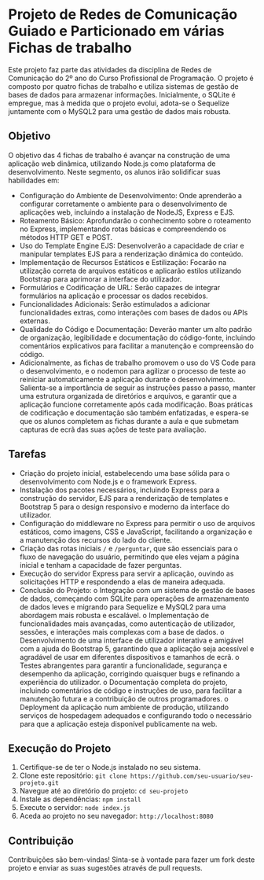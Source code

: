 # Projeto de Redes de Comunicação Guiado e Particionado em várias Fichas de trabalho

Este projeto faz parte das atividades da disciplina de Redes de Comunicação do 2º ano do Curso Profissional de Programação. O projeto é composto por quatro fichas de trabalho e utiliza sistemas de gestão de bases de dados para armazenar informações. Inicialmente, o SQLite é empregue, mas à medida que o projeto evolui, adota-se o Sequelize juntamente com o MySQL2 para uma gestão de dados mais robusta.

## Objetivo

O objetivo das 4 fichas de trabalho é avançar na construção de uma aplicação web dinâmica, utilizando Node.js como plataforma de desenvolvimento.
Neste segmento, os alunos irão solidificar suas habilidades em:
- Configuração do Ambiente de Desenvolvimento: Onde aprenderão a configurar corretamente o ambiente para o desenvolvimento de aplicações web, incluindo a instalação de NodeJS, Express e EJS.
-	Roteamento Básico: Aprofundarão o conhecimento sobre o roteamento no Express, implementando rotas básicas e compreendendo os métodos HTTP GET e POST.
-	Uso do Template Engine EJS: Desenvolverão a capacidade de criar e manipular templates EJS para a renderização dinâmica do conteúdo.
-	Implementação de Recursos Estáticos e Estilização: Focarão na utilização correta de arquivos estáticos e aplicarão estilos utilizando Bootstrap para aprimorar a interface do utilizador.
-	Formulários e Codificação de URL: Serão capazes de integrar formulários na aplicação e processar os dados recebidos.
-	Funcionalidades Adicionais: Serão estimulados a adicionar funcionalidades extras, como interações com bases de dados ou APIs externas.
-	Qualidade do Código e Documentação: Deverão manter um alto padrão de organização, legibilidade e documentação do código-fonte, incluindo comentários explicativos para facilitar a manutenção e compreensão do código.
-	Adicionalmente, as fichas de trabalho promovem o uso do VS Code para o desenvolvimento, e o nodemon para agilizar o processo de teste ao reiniciar automaticamente a aplicação durante o desenvolvimento. Salienta-se a importância de seguir as instruções passo a passo, manter uma estrutura organizada de diretórios e arquivos, e garantir que a aplicação funcione corretamente após cada modificação. Boas práticas de codificação e documentação são também enfatizadas, e espera-se que os alunos completem as fichas durante a aula e que submetam capturas de ecrã das suas ações de teste para avaliação.


## Tarefas

-	Criação do projeto inicial, estabelecendo uma base sólida para o desenvolvimento com Node.js e o framework Express.
-	Instalação dos pacotes necessários, incluindo Express para a construção do servidor, EJS para a renderização de templates e Bootstrap 5 para o design responsivo e moderno da interface do utilizador.
-	Configuração do middleware no Express para permitir o uso de arquivos estáticos, como imagens, CSS e JavaScript, facilitando a organização e a manutenção dos recursos do lado do cliente.
-	Criação das rotas iniciais `/` e `/perguntar`, que são essenciais para o fluxo de navegação do usuário, permitindo que eles vejam a página inicial e tenham a capacidade de fazer perguntas.
-	Execução do servidor Express para servir a aplicação, ouvindo as solicitações HTTP e respondendo a elas de maneira adequada.
-	Conclusão do Projeto:
  o	Integração com um sistema de gestão de bases de dados, começando com SQLite para operações de armazenamento de dados leves e migrando para Sequelize e MySQL2 para uma abordagem mais robusta e escalável.
  o	Implementação de funcionalidades mais avançadas, como autenticação de utilizador, sessões, e interações mais complexas com a base de dados.
  o	Desenvolvimento de uma interface de utilizador interativa e amigável com a ajuda do Bootstrap 5, garantindo que a aplicação seja acessível e agradável de usar em diferentes dispositivos e tamanhos de ecrã.
  o	Testes abrangentes para garantir a funcionalidade, segurança e desempenho da aplicação, corrigindo quaisquer bugs e refinando a experiência do utilizador.
  o	Documentação completa do projeto, incluindo comentários de código e instruções de uso, para facilitar a manutenção futura e a contribuição de outros programadores.
  o	Deployment da aplicação num ambiente de produção, utilizando serviços de hospedagem adequados e configurando todo o necessário para que a aplicação esteja disponível publicamente na web.


## Execução do Projeto

1. Certifique-se de ter o Node.js instalado no seu sistema.
2. Clone este repositório: `git clone https://github.com/seu-usuario/seu-projeto.git`
3. Navegue até ao diretório do projeto: `cd seu-projeto`
4. Instale as dependências: `npm install`
5. Execute o servidor: `node index.js`
6. Aceda ao projeto no seu navegador: `http://localhost:8080`

## Contribuição

Contribuições são bem-vindas! Sinta-se à vontade para fazer um fork deste projeto e enviar as suas sugestões através de pull requests.
